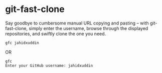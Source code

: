 # git-fast-clone

Say goodbye to cumbersome manual URL copying and pasting – with git-fast-clone, simply enter the username, browse through the displayed repositories, and swiftly clone the one you need.
```shell
gfc jahidxuddin
```
OR
```shell
gfc
Enter your GitHub username: jahidxuddin
```
